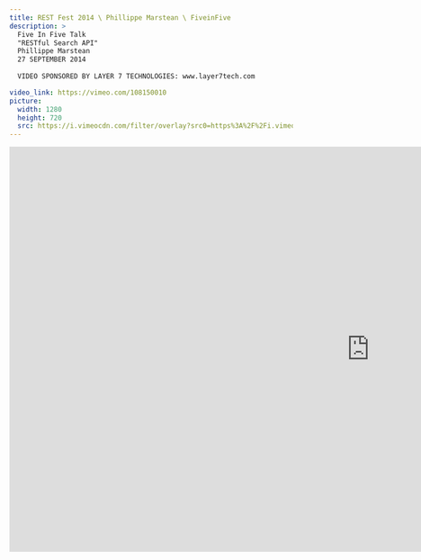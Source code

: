 ```yaml
---
title: REST Fest 2014 \ Phillippe Marstean \ FiveinFive
description: >
  Five In Five Talk
  "RESTful Search API"
  Phillippe Marstean
  27 SEPTEMBER 2014
  
  VIDEO SPONSORED BY LAYER 7 TECHNOLOGIES: www.layer7tech.com

video_link: https://vimeo.com/108150010
picture:
  width: 1280
  height: 720
  src: https://i.vimeocdn.com/filter/overlay?src0=https%3A%2F%2Fi.vimeocdn.com%2Fvideo%2F491793985_1280x720.jpg&src1=http%3A%2F%2Ff.vimeocdn.com%2Fp%2Fimages%2Fcrawler_play.png
---
```

<iframe src="https://player.vimeo.com/video/108150010?title=0&byline=0&portrait=0&badge=0&autopause=0&player_id=0" width="1280" height="720" frameborder="0" title="REST Fest 2014 \ Phillippe Marstean \ FiveinFive" webkitallowfullscreen mozallowfullscreen allowfullscreen></iframe>